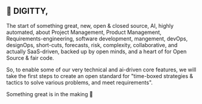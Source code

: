 ## 🦄 DIGITTY, 
The start of something great, new, open & closed source, AI, highly automated, about Project Management, Product Management, Requirements-engineering, software development, mangement, devOps, designOps, short-cuts, forecasts, risk, complexity, collaborative, and actually SaaS-driven, backed up by open minds, and a heart of for Open Source & fair code.

So, to enable some of our very technical and ai-driven core features, we will take the first steps to create an open standard for "time-boxed strategies & tactics to solve various problems, and meet requirements". 


Something great is in the making 🚀

<!--

**Here are some ideas to get you started:**

🙋‍♀️ A short introduction - what is your organization all about?
🌈 Contribution guidelines - how can the community get involved?
👩‍💻 Useful resources - where can the community find your docs? Is there anything else the community should know?
🍿 Fun facts - what does your team eat for breakfast?
🧙 Remember, you can do mighty things with the power of [Markdown](https://docs.github.com/github/writing-on-github/getting-started-with-writing-and-formatting-on-github/basic-writing-and-formatting-syntax)
-->
